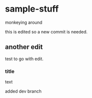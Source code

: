 # sample-stuff
monkeying around

this is edited so a new commit is needed.

## another edit
test to go with edit.

### title
text

added dev branch
